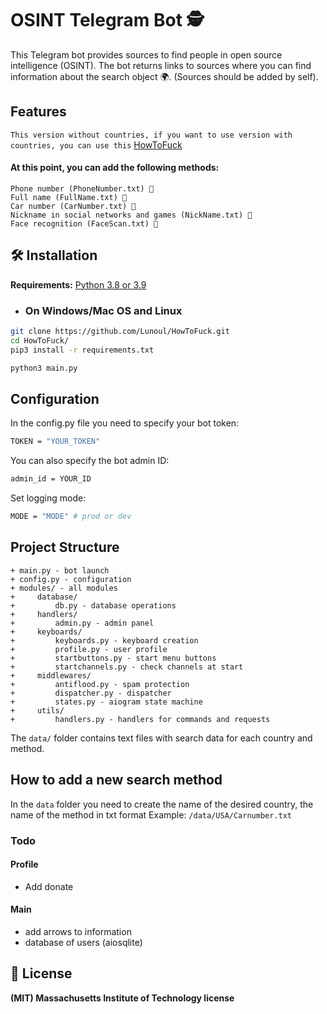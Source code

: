 # OSINT Telegram Bot 🕵️

This Telegram bot provides sources to find people in open source intelligence (OSINT).
The bot returns links to sources where you can find information about the search object 🌍. (Sources should be added by self).


## Features
```This version without countries, if you want to use version with countries, you can use this``` [HowToFuck](https://github.com/Lunoul/HowToFuck)
#### At this point, you can add the following methods:
    Phone number (PhoneNumber.txt) 📱
    Full name (FullName.txt) 👤
    Car number (CarNumber.txt) 🚗
    Nickname in social networks and games (NickName.txt) 👾
    Face recognition (FaceScan.txt) 🧑



## 🛠️ Installation
**Requirements:** [Python 3.8 or 3.9](https://www.python.org/downloads/release/python-3913/)<br>

+ ### On Windows/Mac OS and Linux

```bash
git clone https://github.com/Lunoul/HowToFuck.git
cd HowToFuck/
pip3 install -r requirements.txt

python3 main.py
```

## Configuration

In the config.py file you need to specify your bot token:
```bash
TOKEN = "YOUR_TOKEN"
```
You can also specify the bot admin ID:
```bash
admin_id = YOUR_ID
```
Set logging mode:
```bash
MODE = "MODE" # prod or dev
```

## Project Structure
```
+ main.py - bot launch
+ config.py - configuration
+ modules/ - all modules
+     database/
+         db.py - database operations
+     handlers/
+         admin.py - admin panel
+     keyboards/
+         keyboards.py - keyboard creation
+         profile.py - user profile
+         startbuttons.py - start menu buttons
+         startchannels.py - check channels at start
+     middlewares/
+         antiflood.py - spam protection
+         dispatcher.py - dispatcher
+         states.py - aiogram state machine
+     utils/
+         handlers.py - handlers for commands and requests

```

The `data/` folder contains text files with search data for each country and method.

## How to add a new search method
In the `data` folder you need to create the name of the desired country, the name of the method in txt format
Example: `/data/USA/Carnumber.txt`


### Todo

#### Profile
+ Add donate

#### Main
+ add arrows to information
+ database of users (aiosqlite)

## 📝 License

**(MIT) Massachusetts Institute of Technology license**


